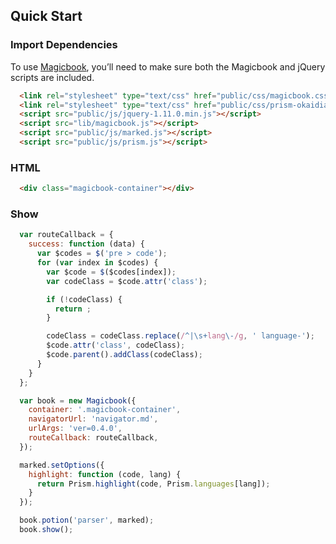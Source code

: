 ## Quick Start
### Import Dependencies
To use [Magicbook](https://github.com/ipluser/magicbook), you’ll need to make sure both the Magicbook and jQuery scripts are included.
```html
  <link rel="stylesheet" type="text/css" href="public/css/magicbook.css" />
  <link rel="stylesheet" type="text/css" href="public/css/prism-okaidia.css" />
  <script src="public/js/jquery-1.11.0.min.js"></script>
  <script src="lib/magicbook.js"></script>
  <script src="public/js/marked.js"></script>
  <script src="public/js/prism.js"></script>
```

### HTML
```html
  <div class="magicbook-container"></div>
```

### Show
```js
  var routeCallback = {
    success: function (data) {
      var $codes = $('pre > code');
      for (var index in $codes) {
        var $code = $($codes[index]);
        var codeClass = $code.attr('class');

        if (!codeClass) {
          return ;
        }

        codeClass = codeClass.replace(/^|\s+lang\-/g, ' language-');
        $code.attr('class', codeClass);
        $code.parent().addClass(codeClass);
      }
    }
  };

  var book = new Magicbook({
    container: '.magicbook-container',
    navigatorUrl: 'navigator.md',
    urlArgs: 'ver=0.4.0',
    routeCallback: routeCallback,
  });

  marked.setOptions({
    highlight: function (code, lang) {
      return Prism.highlight(code, Prism.languages[lang]);
    }
  });

  book.potion('parser', marked);
  book.show();
```
